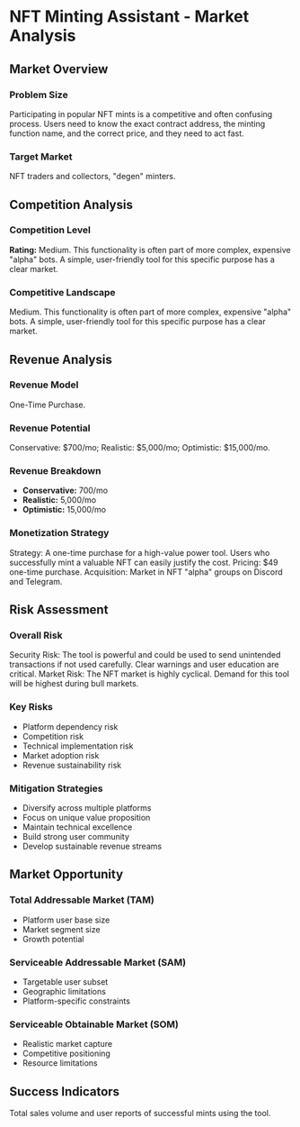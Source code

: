 # NFT Minting Assistant - Market Analysis

## Market Overview

### Problem Size
Participating in popular NFT mints is a competitive and often confusing process. Users need to know the exact contract address, the minting function name, and the correct price, and they need to act fast.

### Target Market
NFT traders and collectors, "degen" minters.

## Competition Analysis

### Competition Level
**Rating:** Medium. This functionality is often part of more complex, expensive "alpha" bots. A simple, user-friendly tool for this specific purpose has a clear market.

### Competitive Landscape
Medium. This functionality is often part of more complex, expensive "alpha" bots. A simple, user-friendly tool for this specific purpose has a clear market.

## Revenue Analysis

### Revenue Model
One-Time Purchase.

### Revenue Potential
Conservative: $700/mo; Realistic: $5,000/mo; Optimistic: $15,000/mo.

### Revenue Breakdown
- **Conservative:** 700/mo
- **Realistic:** 5,000/mo
- **Optimistic:** 15,000/mo

### Monetization Strategy
Strategy: A one-time purchase for a high-value power tool. Users who successfully mint a valuable NFT can easily justify the cost. Pricing: $49 one-time purchase. Acquisition: Market in NFT "alpha" groups on Discord and Telegram.

## Risk Assessment

### Overall Risk
Security Risk: The tool is powerful and could be used to send unintended transactions if not used carefully. Clear warnings and user education are critical. Market Risk: The NFT market is highly cyclical. Demand for this tool will be highest during bull markets.

### Key Risks
- Platform dependency risk
- Competition risk
- Technical implementation risk
- Market adoption risk
- Revenue sustainability risk

### Mitigation Strategies
- Diversify across multiple platforms
- Focus on unique value proposition
- Maintain technical excellence
- Build strong user community
- Develop sustainable revenue streams

## Market Opportunity

### Total Addressable Market (TAM)
- Platform user base size
- Market segment size
- Growth potential

### Serviceable Addressable Market (SAM)
- Targetable user subset
- Geographic limitations
- Platform-specific constraints

### Serviceable Obtainable Market (SOM)
- Realistic market capture
- Competitive positioning
- Resource limitations

## Success Indicators
Total sales volume and user reports of successful mints using the tool.
